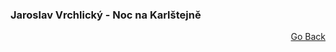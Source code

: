 ### Jaroslav Vrchlický - Noc na Karlštejně


<p align="right">
  <a href="https://github.com/neostetic/maturita">Go Back</a>
</p>
